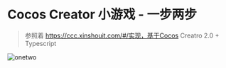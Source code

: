 # Cocos Creator 小游戏 - 一步两步
> 参照着 https://ccc.xinshouit.com/#/实现，基于Cocos Creatro 2.0 + Typescript

![onetwo](https://ws1.sinaimg.cn/large/006tNbRwly1fwtvocbfehj31kw0t3wk8.jpg)